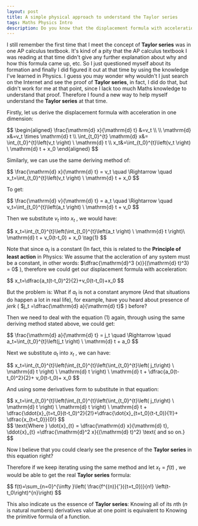 ```yaml
---
layout: post
title: A simple physical approach to understand the Taylor series
tags: Maths Physics Intro
description: Do you know that the displacement formula with acceleration in one dimension which you had learned in Physics class actually reveals the existence of Taylor series implicitly?
---
```


I still remember the first time that I meet the concept of **Taylor series** was in one AP calculus textbook. It's kind of a pity that the AP calculus textbook I was reading at that time didn't give any further explanation about why and how this formula came up, etc. So I just questioned myself about its formation and finally I did figured it out at that time by using the knowledge I've learned in Physics. I guess you may wonder why wouldn't I just search on the Internet and see the proof of **Taylor series**, in fact, I did do that, but didn't work for me at that point, since I lack too much Maths knowledge to understand that proof. Therefore I found a new way to help myself understand the **Taylor series** at that time.

Firstly, let us derive the displacement formula with acceleration in one dimension:

<div style="overflow: auto;">
$$
\begin{aligned}
\frac{\mathrm{d} x}{\mathrm{d} t} &=v_t \\
\\
\mathrm{d} x&=v_t \times \mathrm{d} t \\
\int_{t_0}^{t} \mathrm{d} x&= \int_{t_0}^{t}\left(v_t \right) \ \mathrm{d} t \\
x_t&=\int_{t_0}^{t}\left(v_t \right) \ \mathrm{d} t + x_0
\end{aligned}
$$
</div>

Similarly, we can use the same deriving method of:

<div style="overflow: auto;">
$$
\frac{\mathrm{d} x}{\mathrm{d} t} = v_t \quad \Rightarrow \quad x_t=\int_{t_0}^{t}\left(v_t \right) \ \mathrm{d} t + x_0
$$
</div>

To get:

<div style="overflow: auto;">
$$
\frac{\mathrm{d} v}{\mathrm{d} t} = a_t  \quad \Rightarrow \quad v_t=\int_{t_0}^{t}\left(a_t \right) \ \mathrm{d} t + v_0
$$
</div>

Then we substitute  $v_t$  into  $x_t$ , we would have:

<div style="overflow: auto;">
$$
x_t=\int_{t_0}^{t}\left(\int_{t_0}^{t}\left(a_t \right) \ \mathrm{d} t \right)\ \mathrm{d} t + v_0(t-t_0)    + x_0 \tag{1}
$$
</div>

Note that since $a_t$ is a constant (In fact, this is related to the **Principle of least action** in Physics: We assume that the accleration of any system must be a constant,
in other words: $\dfrac{\mathrm{d}^3 (x)}{(\mathrm{d} t)^3} = 0$ ), therefore we could get our displacement formula with acceleration:

<div style="overflow: auto;">
$$
x_t=\dfrac{a_t(t-t_0)^2}{2}+v_0(t-t_0)+x_0
$$
</div>

But the problem is: What if $a_t$ is not a constant anymore (And that situations do happen a lot in real life), for example, have you heard about presence of *jerk* ( $j_t =\dfrac{\mathrm{d} a}{\mathrm{d} t}$ ) before?

Then we need to deal with the equation  $(1)$  again, through using the same deriving method stated above, we could get:

<div style="overflow: auto;">
$$
\frac{\mathrm{d} a}{\mathrm{d} t} = j_t  \quad \Rightarrow \quad a_t=\int_{t_0}^{t}\left(j_t \right) \ \mathrm{d} t + a_0
$$
</div>

Next we substitute  $a_t$  into  $x_t$ , we can have:

<div style="overflow: auto;">
$$
x_t=\int_{t_0}^{t}\left(\int_{t_0}^{t}\left(\int_{t_0}^{t}\left( j_t\right) \ \mathrm{d} t  \right) \ \mathrm{d} t  \right)  \ \mathrm{d} t + \dfrac{a_0(t-t_0)^2}{2}+ v_0(t-t_0)+ x_0
$$
</div>

And using some derivatives form to substitute in that equation:

<div style="overflow: auto;">
$$
x_t=\int_{t_0}^{t}\left(\int_{t_0}^{t}\left(\int_{t_0}^{t}\left( j_t\right) \ \mathrm{d} t  \right) \ \mathrm{d} t  \right)  \ \mathrm{d} t + \dfrac{\ddot{x}_{t=t_0}(t-t_0)^2}{2!}+\dfrac{\dot{x}_{t=t_0}(t-t_0)}{1!}+ \dfrac{x_{t=t_0}}{0!}
$$
</div>

<div style="overflow: auto;">
$$
\text{Where } \dot{x}_{t} = \dfrac{\mathrm{d} x}{\mathrm{d} t}, \ddot{x}_{t} =\dfrac{\mathrm{d}^2 x}{(\mathrm{d} t)^2} \text{ and so on.}
$$
</div>

Now I believe that you could clearly see the presence of the **Taylor series** in this equation right?

Therefore if we keep iterating using the same method and let  $x_{t}=f(t)$ , we would be able to get the real **Taylor series** formula:

<div style="overflow: auto;">
$$
f(t)=\sum_{n=0}^{\infty }\left( \frac{f^{(n)}{'}({t=t_0})}{n!} \left(t-t_0\right)^{n}\right)
$$
</div>

This also indicate us the essence of **Taylor series**: Knowing all of its $n$th ($n$ is natural numbers) derivatives value at one point is equivalent to Knowing the primitive formula of a function.